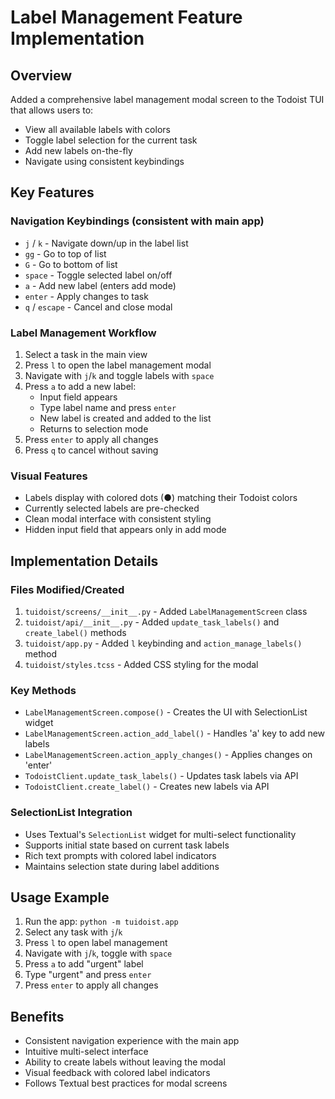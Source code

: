 # Label Management Feature Implementation

## Overview
Added a comprehensive label management modal screen to the Todoist TUI that allows users to:
- View all available labels with colors
- Toggle label selection for the current task
- Add new labels on-the-fly
- Navigate using consistent keybindings

## Key Features

### Navigation Keybindings (consistent with main app)
- `j` / `k` - Navigate down/up in the label list
- `gg` - Go to top of list
- `G` - Go to bottom of list
- `space` - Toggle selected label on/off
- `a` - Add new label (enters add mode)
- `enter` - Apply changes to task
- `q` / `escape` - Cancel and close modal

### Label Management Workflow
1. Select a task in the main view
2. Press `l` to open the label management modal
3. Navigate with `j`/`k` and toggle labels with `space`
4. Press `a` to add a new label:
   - Input field appears
   - Type label name and press `enter`
   - New label is created and added to the list
   - Returns to selection mode
5. Press `enter` to apply all changes
6. Press `q` to cancel without saving

### Visual Features
- Labels display with colored dots (●) matching their Todoist colors
- Currently selected labels are pre-checked
- Clean modal interface with consistent styling
- Hidden input field that appears only in add mode

## Implementation Details

### Files Modified/Created
1. `tuidoist/screens/__init__.py` - Added `LabelManagementScreen` class
2. `tuidoist/api/__init__.py` - Added `update_task_labels()` and `create_label()` methods
3. `tuidoist/app.py` - Added `l` keybinding and `action_manage_labels()` method
4. `tuidoist/styles.tcss` - Added CSS styling for the modal

### Key Methods
- `LabelManagementScreen.compose()` - Creates the UI with SelectionList widget
- `LabelManagementScreen.action_add_label()` - Handles 'a' key to add new labels
- `LabelManagementScreen.action_apply_changes()` - Applies changes on 'enter'
- `TodoistClient.update_task_labels()` - Updates task labels via API
- `TodoistClient.create_label()` - Creates new labels via API

### SelectionList Integration
- Uses Textual's `SelectionList` widget for multi-select functionality
- Supports initial state based on current task labels
- Rich text prompts with colored label indicators
- Maintains selection state during label additions

## Usage Example
1. Run the app: `python -m tuidoist.app`
2. Select any task with `j`/`k`
3. Press `l` to open label management
4. Navigate with `j`/`k`, toggle with `space`
5. Press `a` to add "urgent" label
6. Type "urgent" and press `enter`
7. Press `enter` to apply all changes

## Benefits
- Consistent navigation experience with the main app
- Intuitive multi-select interface
- Ability to create labels without leaving the modal
- Visual feedback with colored label indicators
- Follows Textual best practices for modal screens

